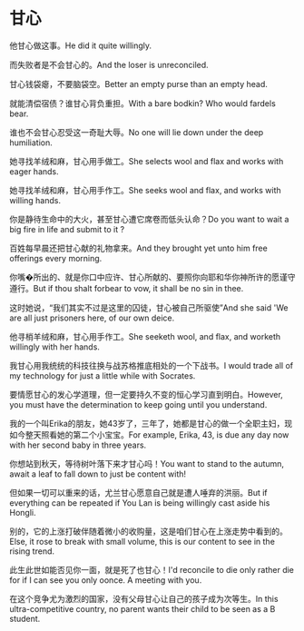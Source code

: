 # 甘心

<p><span class="chinese">他甘心做这事。</span><span class="english">He did it quite willingly.</span></p>

<p><span class="chinese">而失败者是不会甘心的。</span><span class="english">And the loser is unreconciled.</span></p>

<p><span class="chinese">甘心钱袋瘪，不要脑袋空。</span><span class="english">Better an empty purse than an empty head.</span></p>

<p><span class="chinese">就能清偿宿债？谁甘心背负重担。</span><span class="english">With a bare bodkin? Who would fardels bear.</span></p>

<p><span class="chinese">谁也不会甘心忍受这一奇耻大辱。</span><span class="english">No one will lie down under the deep humiliation.</span></p>

<p><span class="chinese">她寻找羊绒和麻，甘心用手做工。</span><span class="english">She selects wool and flax and works with eager hands.</span></p>

<p><span class="chinese">她寻找羊绒和麻，甘心用手作工。</span><span class="english">She seeks wool and flax, and works with willing hands.</span></p>

<p><span class="chinese">你是静待生命中的大火，甚至甘心遭它席卷而低头认命？</span><span class="english">Do you want to wait a big fire in life and submit to it ?</span></p>

<p><span class="chinese">百姓每早晨还把甘心献的礼物拿来。</span><span class="english">And they brought yet unto him free offerings every morning.</span></p>

<p><span class="chinese">你嘴�所出的、就是你口中应许、甘心所献的、要照你向耶和华你神所许的愿谨守遵行。</span><span class="english">But if thou shalt forbear to vow, it shall be no sin in thee.</span></p>

<p><span class="chinese">这时她说，“我们其实不过是这里的囚徒，甘心被自己所驱使”</span><span class="english">And she said 'We are all just prisoners here, of our own deice.</span></p>

<p><span class="chinese">他寻梢羊绒和麻，甘心用手作工。</span><span class="english">She seeketh wool, and flax, and worketh willingly with her hands.</span></p>

<p><span class="chinese">我甘心用我统统的科技往换与战苏格推底相处的一个下战书。</span><span class="english">I would trade all of my technology for just a little while with Socrates.</span></p>

<p><span class="chinese">要情愿甘心的发心学道理，但一定要持久不变的恒心学习直到明白。</span><span class="english">However, you must have the determination to keep going until you understand.</span></p>

<p><span class="chinese">我的一个叫Erika的朋友，她43岁了，三年了，她都是甘心的做一个全职主妇，现如今整天照看她的第二个小宝宝。</span><span class="english">For example, Erika, 43, is due any day now with her second baby in three years.</span></p>

<p><span class="chinese">你想站到秋天，等待树叶落下来才甘心吗！</span><span class="english">You want to stand to the autumn, await a leaf to fall down to just be content with!</span></p>

<p><span class="chinese">但如果一切可以重来的话，尤兰甘心愿意自己就是遭人唾弃的洪丽。</span><span class="english">But if everything can be repeated if You Lan is being willingly cast aside his Hongli.</span></p>

<p><span class="chinese">别的，它的上涨打破伴随着微小的收购量，这是咱们甘心在上涨走势中看到的。</span><span class="english">Else, it rose to break with small volume, this is our content to see in the rising trend.</span></p>

<p><span class="chinese">此生此世如能否见你一面，就是死了也甘心！</span><span class="english">I'd reconcile to die only rather die for if I can see you only oonce. A meeting with you.</span></p>

<p><span class="chinese">在这个竞争尤为激烈的国家，没有父母甘心让自己的孩子成为次等生。</span><span class="english">In this ultra-competitive country, no parent wants their child to be seen as a B student.</span></p>

